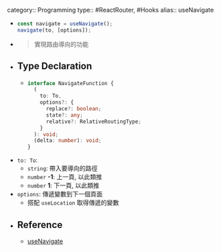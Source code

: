 category:: Programming
type:: #ReactRouter, #Hooks
alias:: useNavigate

- ```ts
  const navigate = useNavigate();
  navigate(to, [options]);
  ```
- > 實現路由導向的功能
- ## Type Declaration
	- ```typescript
	  interface NavigateFunction {
	    (
	      to: To,
	      options?: {
	        replace?: boolean;
	        state?: any;
	        relative?: RelativeRoutingType;
	      }
	    ): void;
	    (delta: number): void;
	  }
	  
	  ```
- `to: To`:
	- `string`: 帶入要導向的路徑
	- `number` **-1**: 上一頁, 以此類推
	- `number` **1**: 下一頁, 以此類推
- `options`: 傳遞變數到下一個頁面
	- 搭配 `useLocation` 取得傳遞的變數
- ## Reference
	- [useNavigate](https://reactrouter.com/en/main/hooks/use-navigate)
